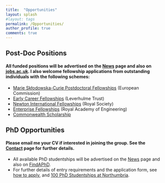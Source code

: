 ```yaml
---
title:  "Opportunities"
layout: splash
#layout: tags
permalink: /Opportunities/
author_profile: true
comments: true
---
```

<!--## <p align="center"> Post-Doc Positions-->
## Post-Doc Positions
#### All funded positions will be advertised on the [News](https://nanophotonicenglab.github.io/News/) page and also on [jobs.ac.uk](https://www.jobs.ac.uk/search/employer/northumbria-university). I also welcome fellowship applications from outstanding individuals with the following schemes:<br>  
  
* [Marie Skłodowska-Curie Postdoctoral Fellowships](https://marie-sklodowska-curie-actions.ec.europa.eu/actions/postdoctoral-fellowships) (European Commission)<br>
* [Early Career Fellowships](http://www.leverhulme.ac.uk/funding/ECF/ECF.cfm) (Leverhulme Trust)<br>
* [Newton International Fellowships](https://royalsociety.org/grants/schemes/newton-international/) (Royal Society)<br>
* [Enterprise Fellowships](https://www.raeng.org.uk/grants-prizes/grants/enterprise-hub-support-for-entrepreneurs/enterprise-fellowshipsh) (Royal Academy of Engineering)<br>
* [Commonwealth Scholarship](http://cscuk.dfid.gov.uk/apply/)<br>

<!--## <p align="center"> PhD Opportunities-->
## PhD Opportunities
#### Please email me your CV if interested in joining the group. See the [Contact](https://nanophotonicenglab.github.io/Contact/) page for further details.

* All available PhD studentships will be advertised on the [News](https://nanophotonicenglab.github.io/News/) page and also on [FindAPhD](https://www.findaphd.com/phds/faculty-of-engineering-and-environment/?c00J0Ca0).
* For further details of entry requirements and the application form, see [how to apply](https://www.northumbria.ac.uk/research/postgraduate-research-degrees/how-to-apply/), and [100 PhD Studentships at Northumbria](https://www.northumbria.ac.uk/research/postgraduate-research-degrees/studentships).
  
  
  
<!--<p align="center">
  <b>Some Links:</b><br>
  <a href="#">Link 1</a> |
  <a href="#">Link 2</a> |
  <a href="#">Link 3</a>
  <br><br>
  <img src="http://s.4cdn.org/image/title/105.gif">
</p>-->

